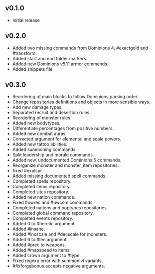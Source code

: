 ## v0.1.0
* Initial release

## v0.2.0
* Added two missing commands from Dominions 4, #exactgold and #transform.
* Added start and end folder markers.
* Added new Dominions v5.11 armor commands.
* Added snippets file.

## v0.3.0
* Reordering of main blocks to follow Dominions parsing order.
* Change repositories definitions and objects in more sensible ways.
* Add new damage types.
* Separated recruit and desertion rules.
* Reordering of monster rules.
* Added new bodytypes.
* Differentiate percentages from positive numbers.
* Added new combat auras.
* Corrected argument for elemental and scale powers.
* Added new tattoo abilities.
* Added summoning commands.
* Split leadership and morale commands.
* Added new, undocumented Dominions 5 commands.
* Reorganize monster and monster_item repositories.
* fixed #explspr.
* Added missing documented spell commands.
* Completed spells repository.
* Completed items repository.
* Completed sites repository.
* Added new nation commands.
* Fixed #uwrec and #uwcom commands.
* Completed nations and poptypes repositories.
* Completed global command repository.
* Completed events repository.
* Added 0 to #heretic argument.
* Added #insane.
* Added #incscale and #decscale for monsters.
* Added 6 to #len argument.
* Added #prec to weapons.
* Added #mapspeed to items.
* Added crown argument to #type.
* Fixed regexp error with summonlvl variants.
* #fixforgebonus accepts negative arguments.
